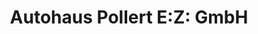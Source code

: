 ---
title: "Autohaus Pollert E:Z: GmbH"
url: /preussisch-oldendorf/autohaus-pollert-e-z-gmbh/
shop: Autohaus
---
